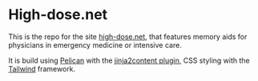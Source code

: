 # High-dose.net

This is the repo for the site [high-dose.net](www.high-dose.net), that features memory aids for physicians in emergency medicine or intensive care.

It is build using [Pelican](https://getpelican.com) with the [jinja2content plugin](https://github.com/pelican-plugins/jinja2content), CSS styling with the [Tailwind](https://tailwindcss.com/) framework.
